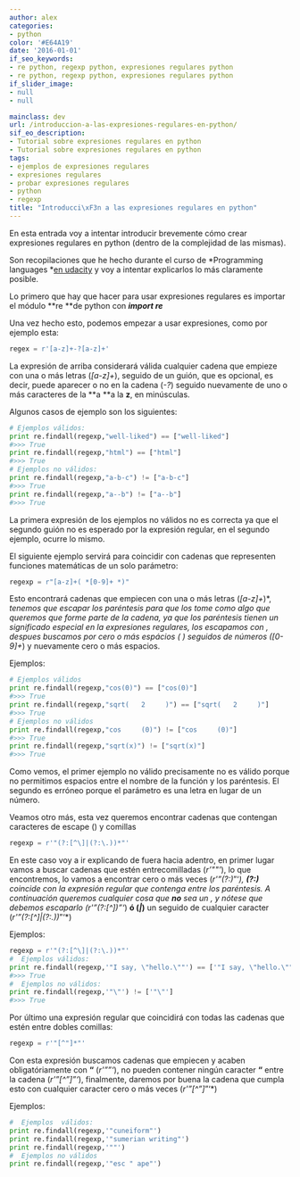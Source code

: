 ```yaml
---
author: alex
categories:
- python
color: '#E64A19'
date: '2016-01-01'
if_seo_keywords:
- re python, regexp python, expresiones regulares python
- re python, regexp python, expresiones regulares python
if_slider_image:
- null
- null

mainclass: dev
url: /introduccion-a-las-expresiones-regulares-en-python/
sif_eo_description:
- Tutorial sobre expresiones regulares en python
- Tutorial sobre expresiones regulares en python
tags:
- ejemplos de expresiones regulares
- expresiones regulares
- probar expresiones regulares
- python
- regexp
title: "Introducci\xF3n a las expresiones regulares en python"
---
```


En esta entrada voy a intentar introducir brevemente cómo crear expresiones regulares en python (dentro de la complejidad de las mismas).

Son recopilaciones que he hecho durante el curso de *Programming languages *[en udacity][1] y voy a intentar explicarlos lo más claramente posible.

Lo primero que hay que hacer para usar expresiones regulares es importar el módulo **re **de python con ***import re***

Una vez hecho esto, podemos empezar a usar expresiones, como por ejemplo esta:
<!--more--><!--ad-->

```python
regex = r'[a-z]+-?[a-z]+'
```

La expresión de arriba considerará válida cualquier cadena que empieze con una o más letras (*[a-z]+*), seguido de un guión, que es opcional, es decir, puede aparecer o no en la cadena (*-?*) seguido nuevamente de uno o más caracteres de la **a **a la **z**, en minúsculas.

Algunos casos de ejemplo son los siguientes:

```python
# Ejemplos válidos:
print re.findall(regexp,"well-liked") == ["well-liked"]
#>>> True
print re.findall(regexp,"html") == ["html"]
#>>> True
# Ejemplos no válidos:
print re.findall(regexp,"a-b-c") != ["a-b-c"]
#>>> True
print re.findall(regexp,"a--b") != ["a--b"]
#>>> True
```

La primera expresión de los ejemplos no válidos no es correcta ya que el segundo guión no es esperado por la expresión regular, en el segundo ejemplo, ocurre lo mismo.

El siguiente ejemplo servirá para coincidir con cadenas que representen funciones matemáticas de un solo parámetro:

```python
regexp = r"[a-z]+( *[0-9]+ *)"
```

Esto encontrará cadenas que empiecen con una o más letras (*[a-z]+*)*, *tenemos que escapar los paréntesis para que los tome como algo que queremos que forme parte de la cadena, ya que los paréntesis tienen un significado especial en la expresiones regulares, los escapamos con , despues buscamos por cero o más espácios ( *) seguidos de números (*[0-9]+*) y nuevamente cero o más espacios.

Ejemplos:

```python
# Ejemplos válidos
print re.findall(regexp,"cos(0)") == ["cos(0)"]
#>>> True
print re.findall(regexp,"sqrt(   2     )") == ["sqrt(   2     )"]
#>>> True
# Ejemplos no válidos
print re.findall(regexp,"cos     (0)") != ["cos     (0)"]
#>>> True
print re.findall(regexp,"sqrt(x)") != ["sqrt(x)"]
#>>> True

```

Como vemos, el primer ejemplo no válido precisamente no es válido porque no permitimos espacios entre el nombre de la función y los paréntesis. El segundo es erróneo porque el parámetro es una letra en lugar de un número.

Veamos otro más, esta vez queremos encontrar cadenas que contengan caracteres de escape () y comillas

```python
regexp = r'"(?:[^\]|(?:\.))*"'

```

En este caso voy a ir explicando de fuera hacia adentro, en primer lugar vamos a buscar cadenas que estén entrecomilladas (*r&#8217;""&#8217;*), lo que encontremos, lo vamos a encontrar cero o más veces (*r'&#8221;(?:)*&#8221;&#8216;*), **(?:)** coincide con la expresión regular que contenga entre los paréntesis. A continuación queremos cualquier cosa que **no** sea un , y nótese que debemos escaparlo (*r'&#8221;(?:[^\])*&#8221;&#8216;*) **ó (*|*)** un seguido de cualquier caracter
(*r'&#8221;(?:[^\]|(?:\.))*&#8221;&#8216;*)

Ejemplos:

```python
regexp = r'"(?:[^\]|(?:\.))*"'
#  Ejemplos válidos:
print re.findall(regexp,'"I say, \"hello.\""') == ['"I say, \"hello.\""']
#>>> True
#  Ejemplos no válidos:
print re.findall(regexp,'"\"') != ['"\"']
#>>> True

```

Por último una expresión regular que coincidirá con todas las cadenas que estén entre dobles comillas:

```python
regexp = r'"[^"]*"'

```

Con esta expresión buscamos cadenas que empiecen y acaben obligatóriamente con **&#8220;** (*r'&#8221;&#8221;&#8216;*), no pueden contener ningún caracter **&#8220;** entre la cadena (*r'&#8221;[^&#8221;]&#8221;&#8216;*), finalmente, daremos por buena la cadena que cumpla esto con cualquier caracter cero o más veces (*r'&#8221;[^&#8221;]*&#8221;&#8216;*)

Ejemplos:

```python
#  Ejemplos  válidos:
print re.findall(regexp,'"cuneiform"')
print re.findall(regexp,'"sumerian writing"')
print re.findall(regexp,'""')
#  Ejemplos no válidos
print re.findall(regexp,'"esc " ape"')

```



 [1]: https://elbauldelprogramador.com/nuevos-cursos-disponibles-en-udacity-la-universidad-online-gratuita/ "Nuevos Cursos disponibles en Udacity, la universidad online gratuita"
